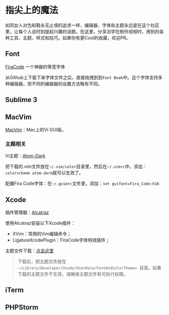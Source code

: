 # 指尖上的魔法


如同女人对包和鞋永无止境的追求一样，编辑器、字体和主题永远是在这个社区里，让每个人会时刻提起兴趣的话题。在这里，分享泊学在制作视频时，用到的各种工具、主题、样式和技巧。如果你有更Cool的收藏，欢迎PR。

## Font

[FiraCode](https://github.com/tonsky/FiraCode) 一个神器的等宽字体

从Github上下载下来字体文件之后，直接拖拽到到`Font Book`中。这个字体支持多种编辑器，但不同的编辑器的设置方法略有不同。

## Sublime 3



## MacVim

[MacVim](http://macvim-dev.github.io/macvim/)：Mac上的Vi GUI版。

### 主题相关
Vi主题：[Atom-Dark](https://github.com/gosukiwi/vim-atom-dark)

把下载的.vim文件放在`~/.vim/color`目录里，然后在`~/.vimrc`中，添加：`colorscheme atom-darm`就可以生效了。 

配置Fira Code字体：在`~/.gvimrc`文件里，添加：`set guifont=Fira_Code:h16`

## Xcode

插件管理器：[Alcatraz](http://alcatraz.io/)

使用Alcatraz安装以下Xcode插件：

* XVim：常用的Vim编辑命令；
* LigatureXcodePlugin：FiraCode字体特效插件；

主题文件下载：[点击这里](http://tj-ctfs.ftn.qq.com/ftn_handler/96d7738796ef3679c71c8ed9af47cea1503a5561b4ea1d01b0374a5f61d1d0d1000d93ebf5331772c738dbad9d3dca12fcc292d3b92bd1c00fdbc0941de36dda/flat-theme-dark.dvtcolortheme)

> 下载后，把主题文件放在`~/Library/Developer/Xcode/UserData/FontAndColorThemes `目录。如果下载的主题文件不生效，请确保主题文件有可执行权限。

## iTerm



## PHPStorm
